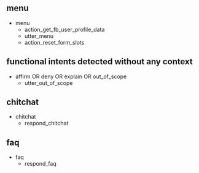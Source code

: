 ## menu
* menu
  - action_get_fb_user_profile_data
  - utter_menu
  - action_reset_form_slots
  
## functional intents detected without any context
* affirm OR deny OR explain OR out_of_scope
  - utter_out_of_scope

## chitchat
* chitchat
  - respond_chitchat

## faq
* faq
  - respond_faq
